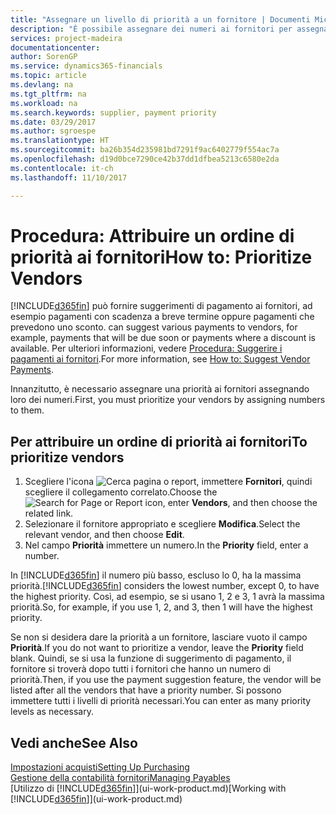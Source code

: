 ```yaml
---
title: "Assegnare un livello di priorità a un fornitore | Documenti Microsoft"
description: "È possibile assegnare dei numeri ai fornitori per assegnare loro una priorità e semplificare i suggerimenti di pagamento in Dynamics 365."
services: project-madeira
documentationcenter: 
author: SorenGP
ms.service: dynamics365-financials
ms.topic: article
ms.devlang: na
ms.tgt_pltfrm: na
ms.workload: na
ms.search.keywords: supplier, payment priority
ms.date: 03/29/2017
ms.author: sgroespe
ms.translationtype: HT
ms.sourcegitcommit: ba26b354d235981bd7291f9ac6402779f554ac7a
ms.openlocfilehash: d19d0bce7290ce42b37dd1dfbea5213c6580e2da
ms.contentlocale: it-ch
ms.lasthandoff: 11/10/2017

---
```

# <a name="how-to-prioritize-vendors"></a><span data-ttu-id="9aeb4-103">Procedura: Attribuire un ordine di priorità ai fornitori</span><span class="sxs-lookup"><span data-stu-id="9aeb4-103">How to: Prioritize Vendors</span></span>
[!INCLUDE[d365fin](includes/d365fin_md.md)]<span data-ttu-id="9aeb4-104"> può fornire suggerimenti di pagamento ai fornitori, ad esempio pagamenti con scadenza a breve termine oppure pagamenti che prevedono uno sconto.</span><span class="sxs-lookup"><span data-stu-id="9aeb4-104"> can suggest various payments to vendors, for example, payments that will be due soon or payments where a discount is available.</span></span> <span data-ttu-id="9aeb4-105">Per ulteriori informazioni, vedere [Procedura: Suggerire i pagamenti ai fornitori](payables-how-suggest-vendor-payments.md).</span><span class="sxs-lookup"><span data-stu-id="9aeb4-105">For more information, see [How to: Suggest Vendor Payments](payables-how-suggest-vendor-payments.md).</span></span>

<span data-ttu-id="9aeb4-106">Innanzitutto, è necessario assegnare una priorità ai fornitori assegnando loro dei numeri.</span><span class="sxs-lookup"><span data-stu-id="9aeb4-106">First, you must prioritize your vendors by assigning numbers to them.</span></span>

## <a name="to-prioritize-vendors"></a><span data-ttu-id="9aeb4-107">Per attribuire un ordine di priorità ai fornitori</span><span class="sxs-lookup"><span data-stu-id="9aeb4-107">To prioritize vendors</span></span>
1. <span data-ttu-id="9aeb4-108">Scegliere l'icona ![Cerca pagina o report](media/ui-search/search_small.png "icona Cerca pagina o report"), immettere **Fornitori**, quindi scegliere il collegamento correlato.</span><span class="sxs-lookup"><span data-stu-id="9aeb4-108">Choose the ![Search for Page or Report](media/ui-search/search_small.png "Search for Page or Report icon") icon, enter **Vendors**, and then choose the related link.</span></span>
2. <span data-ttu-id="9aeb4-109">Selezionare il fornitore appropriato e scegliere **Modifica**.</span><span class="sxs-lookup"><span data-stu-id="9aeb4-109">Select the relevant vendor, and then choose **Edit**.</span></span>
3. <span data-ttu-id="9aeb4-110">Nel campo **Priorità** immettere un numero.</span><span class="sxs-lookup"><span data-stu-id="9aeb4-110">In the **Priority** field, enter a number.</span></span>

<span data-ttu-id="9aeb4-111">In [!INCLUDE[d365fin](includes/d365fin_md.md)] il numero più basso, escluso lo 0, ha la massima priorità.</span><span class="sxs-lookup"><span data-stu-id="9aeb4-111">[!INCLUDE[d365fin](includes/d365fin_md.md)] considers the lowest number, except 0, to have the highest priority.</span></span> <span data-ttu-id="9aeb4-112">Così, ad esempio, se si usano 1, 2 e 3, 1 avrà la massima priorità.</span><span class="sxs-lookup"><span data-stu-id="9aeb4-112">So, for example, if you use 1, 2, and 3, then 1 will have the highest priority.</span></span>

<span data-ttu-id="9aeb4-113">Se non si desidera dare la priorità a un fornitore, lasciare vuoto il campo **Priorità**.</span><span class="sxs-lookup"><span data-stu-id="9aeb4-113">If you do not want to prioritize a vendor, leave the **Priority** field blank.</span></span> <span data-ttu-id="9aeb4-114">Quindi, se si usa la funzione di suggerimento di pagamento, il fornitore si troverà dopo tutti i fornitori che hanno un numero di priorità.</span><span class="sxs-lookup"><span data-stu-id="9aeb4-114">Then, if you use the payment suggestion feature, the vendor will be listed after all the vendors that have a priority number.</span></span> <span data-ttu-id="9aeb4-115">Si possono immettere tutti i livelli di priorità necessari.</span><span class="sxs-lookup"><span data-stu-id="9aeb4-115">You can enter as many priority levels as necessary.</span></span>

## <a name="see-also"></a><span data-ttu-id="9aeb4-116">Vedi anche</span><span class="sxs-lookup"><span data-stu-id="9aeb4-116">See Also</span></span>
[<span data-ttu-id="9aeb4-117">Impostazioni acquisti</span><span class="sxs-lookup"><span data-stu-id="9aeb4-117">Setting Up Purchasing</span></span>](purchasing-setup-purchasing.md)  
[<span data-ttu-id="9aeb4-118">Gestione della contabilità fornitori</span><span class="sxs-lookup"><span data-stu-id="9aeb4-118">Managing Payables</span></span>](payables-manage-payables.md)  
<span data-ttu-id="9aeb4-119">[Utilizzo di [!INCLUDE[d365fin](includes/d365fin_md.md)]](ui-work-product.md)</span><span class="sxs-lookup"><span data-stu-id="9aeb4-119">[Working with [!INCLUDE[d365fin](includes/d365fin_md.md)]](ui-work-product.md)</span></span>

